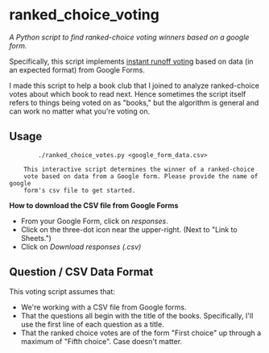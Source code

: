 # ranked_choice_voting

*A Python script to find ranked-choice voting winners based on a google form.*

Specifically, this script implements
[instant runoff voting](https://en.wikipedia.org/wiki/Instant-runoff_voting)
based on data (in an expected format) from Google Forms.

I made this script to help a book club that I joined to analyze ranked-choice
votes about which book to read next. Hence sometimes the script itself refers to
things being voted on as "books," but the algorithm is general and can work no
matter what you're voting on.

## Usage

```
        ./ranked_choice_votes.py <google_form_data.csv>

    This interactive script determines the winner of a ranked-choice
    vote based on data from a Google form. Please provide the name of google
    form's csv file to get started.
```

**How to download the CSV file from Google Forms**

* From your Google Form, click on *responses*.
* Click on the three-dot icon near the upper-right.
  (Next to "Link to Sheets.")
* Click on *Download responses (.csv)*

## Question / CSV Data Format

This voting script assumes that:
 * We're working with a CSV file from Google forms.
 * That the questions all begin with the title of the books.
   Specifically, I'll use the first line of each question as a title.
 * That the ranked choice votes are of the form "First choice"
   up through a maximum of "Fifth choice". Case doesn't matter.
